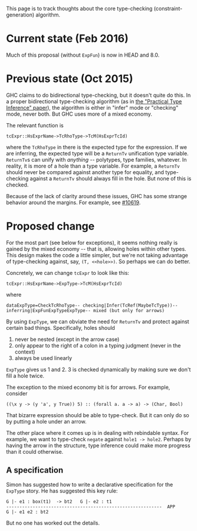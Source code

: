 
This page is to track thoughts about the core type-checking (constraint-generation) algorithm.

# Current state (Feb 2016)


Much of this proposal (without `ExpFun`) is now in HEAD and 8.0.

# Previous state (Oct 2015)


GHC claims to do bidirectional type-checking, but it doesn't quite do this. In a proper bidirectional type-checking algorithm (as in [the "Practical Type Inference" paper](http://repository.upenn.edu/cis_papers/315/)), the algorithm is either in "infer" mode or "checking" mode, never both. But GHC uses more of a mixed economy.


The relevant function is

```
tcExpr::HsExprName->TcRhoType->TcM(HsExprTcId)
```


where the `TcRhoType` in there is the expected type for the expression. If we are inferring, the expected type will be a `ReturnTv` unification type variable. `ReturnTv`s can unify with *anything* -- polytypes, type families, whatever. In reality, it is more of a hole than a type variable. For example, a `ReturnTv` should never be compared against another type for equality, and type-checking against a `ReturnTv` should always fill in the hole. But none of this is checked.


Because of the lack of clarity around these issues, GHC has some strange behavior around the margins. For example, see [\#10619](https://gitlab.haskell.org//ghc/ghc/issues/10619).

# Proposed change


For the most part (see below for exceptions), it seems nothing really is gained by the mixed economy -- that is, allowing holes within other types. This design makes the code a little simpler, but we're not taking advantage of type-checking against, say, `(T, <<hole>>)`. So perhaps we can do better.


Concretely, we can change `tcExpr` to look like this:

```
tcExpr::HsExprName->ExpType->TcM(HsExprTcId)
```


where

```
dataExpType=CheckTcRhoType-- checking|Infer(TcRef(MaybeTcType))-- inferring|ExpFunExpTypeExpType-- mixed (but only for arrows)
```


By using `ExpType`, we can obviate the need for `ReturnTv` and protect against certain bad things. Specifically, holes should

1. never be nested (except in the arrow case)
1. only appear to the right of a colon in a typing judgment (never in the context)
1. always be used linearly

`ExpType` gives us 1 and 2. 3 is checked dynamically by making sure we don't fill a hole twice.


The exception to the mixed economy bit is for arrows. For example, consider

```wiki
((\x y -> (y 'a', y True)) 5) :: (forall a. a -> a) -> (Char, Bool)
```


That bizarre expression should be able to type-check. But it can only do so by putting a hole under an arrow.


The other place where it comes up is in dealing with rebindable syntax. For example, we want to type-check `negate` against `hole1 -> hole2`. Perhaps by having the arrow in the structure, type inference could make more progress than it could otherwise.

## A specification


Simon has suggested how to write a declarative specification for the `ExpType` story. He has suggested this key rule:

```wiki
G |- e1 : box(t1)  -> bt2   G |- e2 : t1
-----------------------------------------------------------  APP
G |- e1 e2 : bt2
```


But no one has worked out the details. 
